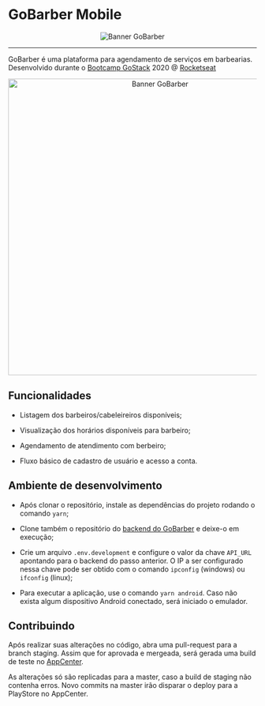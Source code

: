 # GoBarber Mobile

<p align="center">
  <img alt="Banner GoBarber" src="https://user-images.githubusercontent.com/18372991/98420645-6816a680-2066-11eb-9b84-1f4babb9c656.png">
</p>

------

GoBarber é uma plataforma para agendamento de serviços em barbearias. Desenvolvido durante o [Bootcamp GoStack](https://pages.rocketseat.com.br/gostack) 2020 @ [Rocketseat](https://rocketseat.com.br/)

<p align="center">
  <img alt="Banner GoBarber" width="600" src="https://user-images.githubusercontent.com/18372991/98420727-8a102900-2066-11eb-8d34-7519193926b3.png">
</p>

## Funcionalidades

- Listagem dos barbeiros/cabeleireiros disponíveis;

- Visualização dos horários disponíveis para barbeiro;

- Agendamento de atendimento com berbeiro;

- Fluxo básico de cadastro de usuário e acesso a conta.

## Ambiente de desenvolvimento

- Após clonar o repositório, instale as dependências do projeto rodando o comando `yarn`;

- Clone também o repositório do [backend do GoBarber](https://github.com/FusRoDah061/gostack-gobarber-backend) e deixe-o em execução;

- Crie um arquivo `.env.development` e configure o valor da chave `API_URL` apontando para o backend do passo anterior. O IP a ser configurado nessa chave pode ser obtido com o comando `ipconfig` (windows) ou `ifconfig` (linux);

- Para executar a aplicação, use o comando `yarn android`. Caso não exista algum dispositivo Android conectado, será iniciado o emulador.

## Contribuindo

Após realizar suas alterações no código, abra uma pull-request para a branch staging. Assim que for aprovada e mergeada, será gerada uma build de teste no [AppCenter](https://appcenter.ms).

As alterações só são replicadas para a master, caso a build de staging não contenha erros. Novo commits na master irão disparar o deploy para a PlayStore no AppCenter.
